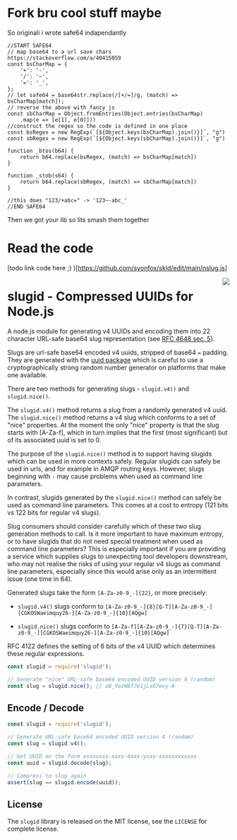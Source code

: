 # Fork bru cool stuff maybe 

So originali i wrote safe64 indapendantly 

```
//START SAFE64
// map base64 to a url save chars  https://stackoverflow.com/a/40415059
const bsCharMap = {
    '+': '-',
    '/': '~',
    '=': '_',
};
// let safe64 = base64str.replace(/[+/=]/g, (match) => bsCharMap[match]);
// reverse the above with fancy js
const sbCharMap = Object.fromEntries(Object.entries(bsCharMap)
    .map(e => [e[1], e[0]]))
//construct the regex so the code is defined in one place
const bsRegex = new RegExp(`[${Object.keys(bsCharMap).join()}]`, "g")
const sbRegex = new RegExp(`[${Object.keys(sbCharMap).join()}]`, "g")

function _btos(b64) {
    return b64.replace(bsRegex, (match) => bsCharMap[match])
}

function _stob(s64) {
    return b64.replace(sbRegex, (match) => sbCharMap[match])
}

//this does "123/+abc=" -> '123~-abc_'
//END SAFE64
```

Then we got your lib so lits smash them together 

# Read the code 

[todo link code here ;) )[https://github.com/syonfox/skid/edit/main/nslug.js]

<img align="right" src="http://media.taskcluster.net/logo/logo-96x120.png" />

# slugid - Compressed UUIDs for Node.js

A node.js module for generating v4 UUIDs and encoding them into 22 character
URL-safe base64 slug representation (see [RFC 4648 sec.
5](http://tools.ietf.org/html/rfc4648#section-5)).

Slugs are url-safe base64 encoded v4 uuids, stripped of base64 `=` padding.
They are generated with the [uuid package](https://www.npmjs.com/package/uuid) which
is careful to use a cryptographically strong random number generator on platforms
that make one available.

There are two methods for generating slugs - `slugid.v4()` and `slugid.nice()`.

The `slugid.v4()` method returns a slug from a randomly generated v4 uuid. The
`slugid.nice()` method returns a v4 slug which conforms to a set of "nice"
properties. At the moment the only "nice" property is that the slug starts with
[A-Za-f], which in turn implies that the first (most significant) but of its
associated uuid is set to 0.

The purpose of the `slugid.nice()` method is to support having slugids which
can be used in more contexts safely. Regular slugids can safely be used in
urls, and for example in AMQP routing keys. However, slugs beginning with `-`
may cause problems when used as command line parameters.

In contrast, slugids generated by the `slugid.nice()` method can safely be used
as command line parameters. This comes at a cost to entropy (121 bits vs 122
bits for regular v4 slugs).

Slug consumers should consider carefully which of these two slug generation
methods to call. Is it more important to have maximum entropy, or to have
slugids that do not need special treatment when used as command line
parameters? This is especially important if you are providing a service which
supplies slugs to unexpecting tool developers downstream, who may not realise
the risks of using your regular v4 slugs as command line parameters, especially
since this would arise only as an intermittent issue (one time in 64).

Generated slugs take the form `[A-Za-z0-9_-]{22}`, or more precisely:

* `slugid.v4()` slugs conform to
  `[A-Za-z0-9_-]{8}[Q-T][A-Za-z0-9_-][CGKOSWaeimquy26-][A-Za-z0-9_-]{10}[AQgw]`

* `slugid.nice()` slugs conform to
  `[A-Za-f][A-Za-z0-9_-]{7}[Q-T][A-Za-z0-9_-][CGKOSWaeimquy26-][A-Za-z0-9_-]{10}[AQgw]`

RFC 4122 defines the setting of 6 bits of the v4 UUID which determines these
regular expressions.

```js
const slugid = require('slugid');

// Generate "nice" URL-safe base64 encoded UUID version 4 (random)
const slug = slugid.nice(); // a8_YezW8T7e1jLxG7evy-A
```

Encode / Decode
---------------
```js
const slugid = require('slugid');

// Generate URL-safe base64 encoded UUID version 4 (random)
const slug = slugid.v4();

// Get UUID on the form xxxxxxxx-xxxx-4xxx-yxxx-xxxxxxxxxxxx
const uuid = slugid.decode(slug);

// Compress to slug again
assert(slug == slugid.encode(uuid));
```

License
-------
The `slugid` library is released on the MIT license, see the `LICENSE` for
complete license.
